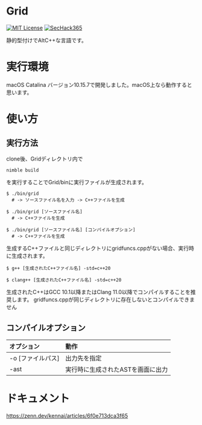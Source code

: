# Grid

[![MIT License](http://img.shields.io/badge/license-MIT-blue.svg?style=flat)](LICENSE)
[![SecHack365](https://img.shields.io/badge/SecHack365-2020-ffd700.svg)](https://sechack365.nict.go.jp/)

静的型付けでAltC++な言語です。
# 実行環境

macOS Catalina バージョン10.15.7で開発しました。macOS上なら動作すると思います。

# 使い方

## 実行方法

clone後、Gridディレクトリ内で
```
nimble build
```
を実行することでGrid/binに実行ファイルが生成されます。

```
$ ./bin/grid
  # -> ソースファイル名を入力 -> C++ファイルを生成

$ ./bin/grid [ソースファイル名]
  # -> C++ファイルを生成

$ ./bin/grid [ソースファイル名] [コンパイルオプション]
  # -> C++ファイルを生成
```
生成するC++ファイルと同じディレクトリにgridfuncs.cppがない場合、実行時に生成されます。


```
$ g++ [生成されたC++ファイル名] -std=c++20

$ clang++ [生成されたC++ファイル名] -std=c++20
```
生成されたC++はGCC 10.1以降またはClang 11.0以降でコンパイルすることを推奨します。
gridfuncs.cppが同じディレクトリに存在しないとコンパイルできません

## コンパイルオプション
| オプション | 動作 |
|:-----------|:------------|
| -o [ファイルパス] | 出力先を指定 |
| -ast | 実行時に生成されたASTを画面に出力 |

# ドキュメント
https://zenn.dev/kennai/articles/6f0e713dca3f65
